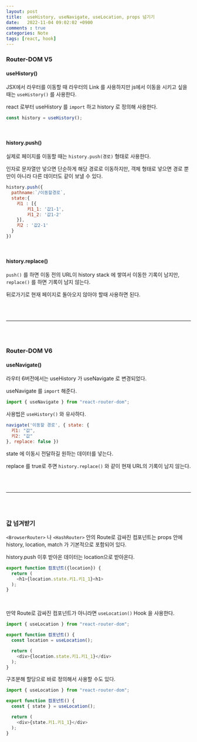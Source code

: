```yaml
---
layout: post
title:  useHistory, useNavigate, useLocation, props 넘기기
date:   2022-11-04 09:02:02 +0900
comments : true
categories: Note
tags: [react, hook]
---
```



### Router-DOM V5

#### useHistory()

JSX에서 라우터를 이동할 때 라우터의 Link 를 사용하지만 js에서 이동을 시키고 싶을 때는 `useHistory()` 를 사용한다.

react 로부터 useHistory 를 `import` 하고 history 로 정의해 사용한다.

```javascript
const history = useHistory();
```

<br>

#### history.push()

실제로 페이지를 이동할 때는 `history.push(경로)` 형태로 사용한다.

인자로 문자열만 넣으면 단순하게 해당 경로로 이동하지만, 객체 형태로 넣으면 경로 뿐만이 아니라 다른 데이터도 같이 보낼 수 있다.

```javascript
history.push({
  pathname:`/이동할경로`,
  state:{
    키1 : [{
        키1_1: '값1-1',
        키1_2: '값1-2'
    }],
    키2 : '값2-1'
  }
})
```

<br>

#### history.replace()

`push()` 를 하면 이동 전의 URL이 history stack 에 쌓여서 이동한 기록이 남지만, `replace()` 를 하면 기록이 남지 않는다.

뒤로가기로 현재 페이지로 돌아오지 않아야 할때 사용하면 된다.

<br><br>
<hr>
<br><br>

### Router-DOM V6

#### useNavigate()

라우터 6버전에서는 useHistory 가 useNavigate 로 변경되었다.

useNavigate 를 `import` 해준다.

```javascript
import { useNavigate } from "react-router-dom";
```

사용법은 `useHistory()` 와 유사하다.

```javascript
navigate('이동할 경로', { state: {
  키1: "값",
  키2: "값"
}, replace: false })
```

state 에 이동시 전달하길 원하는 데이터를 넣는다.

replace 를 true로 주면 `history.replace()` 와 같이 현재 URL의 기록이 남지 않는다.

<br><br>
<hr>
<br><br>

### 값 넘겨받기

`<BrowserRouter>` 나 `<HashRouter>` 안의 Route로 감싸진 컴포넌트는 props 안에 history, location, match 가 기본적으로 포함되어 있다.

history.push 이후 받아온 데이터는 location으로 받아온다.

```javascript
export function 컴포넌트({location}) {
  return (
    <h1>{location.state.키1.키1_1}<h1>
  );
}
```

<br>

만약 Route로 감싸진 컴포넌트가 아니라면 `useLocation()` Hook 을 사용한다.

```javascript
import { useLocation } from "react-router-dom";

export function 컴포넌트() {
  const location = useLocation();

  return (
    <div>{location.state.키1.키1_1}</div>
  );
}
```

구조분해 할당으로 바로 정의해서 사용할 수도 있다.

```javascript
import { useLocation } from "react-router-dom";

export function 컴포넌트() {
  const { state } = useLocation();

  return (
    <div>{state.키1.키1_1}</div>
  );
}
```

<br>

